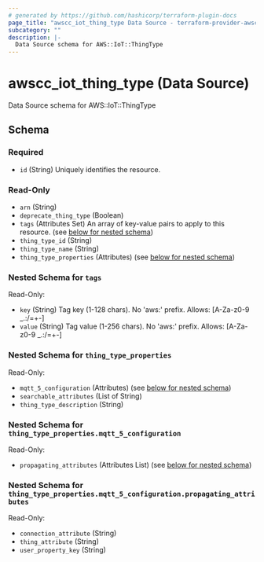 ```yaml
---
# generated by https://github.com/hashicorp/terraform-plugin-docs
page_title: "awscc_iot_thing_type Data Source - terraform-provider-awscc"
subcategory: ""
description: |-
  Data Source schema for AWS::IoT::ThingType
---
```


# awscc_iot_thing_type (Data Source)

Data Source schema for AWS::IoT::ThingType



<!-- schema generated by tfplugindocs -->
## Schema

### Required

- `id` (String) Uniquely identifies the resource.

### Read-Only

- `arn` (String)
- `deprecate_thing_type` (Boolean)
- `tags` (Attributes Set) An array of key-value pairs to apply to this resource. (see [below for nested schema](#nestedatt--tags))
- `thing_type_id` (String)
- `thing_type_name` (String)
- `thing_type_properties` (Attributes) (see [below for nested schema](#nestedatt--thing_type_properties))

<a id="nestedatt--tags"></a>
### Nested Schema for `tags`

Read-Only:

- `key` (String) Tag key (1-128 chars). No 'aws:' prefix. Allows: [A-Za-z0-9 _.:/=+-]
- `value` (String) Tag value (1-256 chars). No 'aws:' prefix. Allows: [A-Za-z0-9 _.:/=+-]


<a id="nestedatt--thing_type_properties"></a>
### Nested Schema for `thing_type_properties`

Read-Only:

- `mqtt_5_configuration` (Attributes) (see [below for nested schema](#nestedatt--thing_type_properties--mqtt_5_configuration))
- `searchable_attributes` (List of String)
- `thing_type_description` (String)

<a id="nestedatt--thing_type_properties--mqtt_5_configuration"></a>
### Nested Schema for `thing_type_properties.mqtt_5_configuration`

Read-Only:

- `propagating_attributes` (Attributes List) (see [below for nested schema](#nestedatt--thing_type_properties--mqtt_5_configuration--propagating_attributes))

<a id="nestedatt--thing_type_properties--mqtt_5_configuration--propagating_attributes"></a>
### Nested Schema for `thing_type_properties.mqtt_5_configuration.propagating_attributes`

Read-Only:

- `connection_attribute` (String)
- `thing_attribute` (String)
- `user_property_key` (String)
